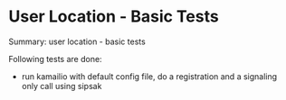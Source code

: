 # User Location - Basic Tests #

Summary: user location - basic tests

Following tests are done:

  * run kamailio with default config file, do a registration and a signaling
  only call using sipsak
